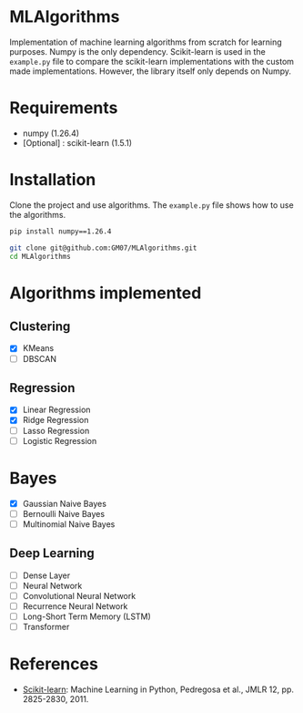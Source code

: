 # MLAlgorithms
Implementation of machine learning algorithms from scratch for learning purposes. Numpy is the only dependency. Scikit-learn is used in the `example.py` file to compare the scikit-learn implementations with the custom made implementations. However, the library itself only depends on Numpy.

# Requirements
- numpy (1.26.4)
- [Optional] : scikit-learn (1.5.1)

# Installation
Clone the project and use algorithms. The `example.py` file shows how to use the algorithms.

```bash
pip install numpy==1.26.4

git clone git@github.com:GM07/MLAlgorithms.git
cd MLAlgorithms
```

# Algorithms implemented 

## Clustering
- [X] KMeans
- [ ] DBSCAN

## Regression
- [X] Linear Regression
- [X] Ridge Regression
- [ ] Lasso Regression
- [ ] Logistic Regression

# Bayes
- [X] Gaussian Naive Bayes
- [ ] Bernoulli Naive Bayes
- [ ] Multinomial Naive Bayes

## Deep Learning
- [ ] Dense Layer 
- [ ] Neural Network
- [ ] Convolutional Neural Network
- [ ] Recurrence Neural Network
- [ ] Long-Short Term Memory (LSTM)
- [ ] Transformer

# References
- [Scikit-learn](https://scikit-learn.org/stable): Machine Learning in Python, Pedregosa et al., JMLR 12, pp. 2825-2830, 2011.
